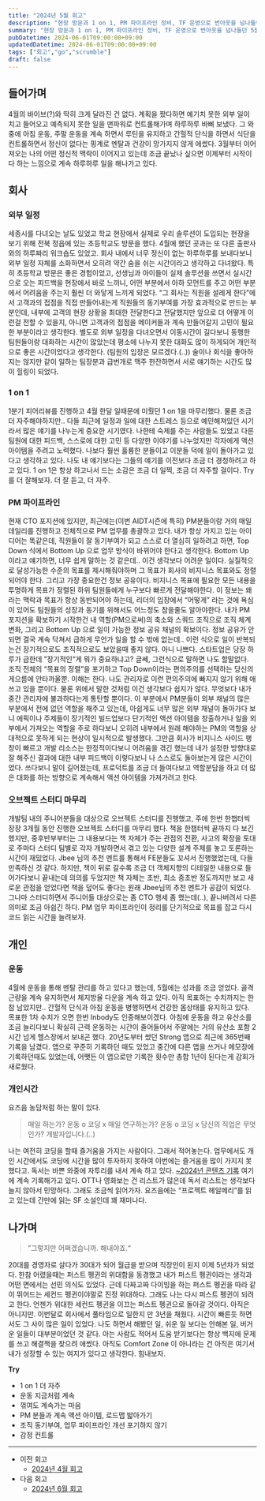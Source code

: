 ```yaml
---
title: "2024년 5월 회고"
description: "현장 방문과 1 on 1, PM 파이프라인 정비, TF 운영으로 번아웃을 넘나들던 5월을 어떻게 관리했는지, 동료와의 번개 대화가 준 위로와 동기, 운동·식단 루틴을 유지하는 방법을 공유하며 팀 동기부여 전략을 고민한 회고 글이다. 특히 TF 운영 노하우와 동료 인정 문화에 대한 생각, 조직에 필요한 제도 개선 아이디어를 정리했고, 이를 다음 분기에 실험할 계획도 덧붙였다."
summary: "현장 방문과 1 on 1, PM 파이프라인 정비, TF 운영으로 번아웃을 넘나들던 5월을 어떻게 관리했는지, 동료와의 번개 대화가 준 위로와 동기, 운동·식단 루틴을 유지하는 방법을 공유하며 팀 동기부여 전략을 고민한 회고 글이다. 특히 TF 운영 노하우와 동료 인정 문화에 대한 생각,..."
pubDatetime: 2024-06-01T09:00:00+09:00
updatedDatetime: 2024-06-01T09:00:00+09:00
tags: ["회고","go","scrumble"]
draft: false
---
```


## 들어가며

4월의 바이브(?)와 딱히 크게 달라진 건 없다. 계획을 짰다하면 예기치 못한 외부 일이 치고 들어오고 예측되지 못한 일을 맨파워로 컨트롤해가며 하루하루 바삐 보냈다. 그 와중에 아침 운동, 주말 운동을 계속 하면서 루틴을 유지하고 간헐적 단식을 하면서 식단을 컨트롤하면서 정신이 없다는 핑계로 멘탈과 건강이 망가지지 않게 애썼다. 3월부터 이어져오는 나의 어떤 정신적 맥락이 이어지고 있는데 조금 끝났나 싶으면 이제부터 시작이다 하는 느낌으로 계속 하루하루 일을 해나가고 있다.

## 회사

### 외부 일정

세종시를 다녀오는 날도 있었고 학교 현장에서 실제로 우리 솔루션이 도입되는 현장을 보기 위해 전북 정읍에 있는 초등학교도 방문을 했다. 4월에 했던 곳과는 또 다른 출판사와의 하루짜리 워크숍도 있었고. 회사 내에서 너무 정신이 없는 하루하루를 보내다보니 외부 일정 자체를 소화하면서 오히려 약간 숨을 쉬는 시간이라고 생각하고 다녀왔다. 특히 초등학교 방문은 좋은 경험이었고, 선생님과 아이들이 실제 솔루션을 쓰면서 실시간으로 오는 피드백을 현장에서 바로 느끼니, 어떤 부분에서 아하 모먼트를 주고 어떤 부분에서 어려움을 주는지 훨씬 더 와닿게 느끼게 되었다. “그 회사는 직원을 설레게 한다”에서 고객과의 접점을 직접 만들어내는게 직원들의 동기부여를 가장 효과적으로 만드는 부분인데, 내부에 고객의 현장 상황을 최대한 전달한다고 전달했지만 앞으로 더 어떻게 이런걸 전할 수 있을지, 아니면 고객과의 접점을 메이커들과 계속 만들어갈지 고민이 필요한 부분이라고 생각한다.
별도로 외부 일정을 다녀오면서 이동시간이 길다보니 동행한 팀원들이랑 대화하는 시간이 많았는데 평소에 나누지 못한 대화도 많이 하게되어 개인적으로 좋은 시간이었다고 생각한다. (팀원의 입장은 모르겠다.(..))
술이나 회식을 좋아하지는 않지만 같이 일하는 팀장분과 급번개로 맥주 한잔하면서 서로 얘기하는 시간도 많이 힐링이 되었다.

### 1 on 1

1분기 피어리뷰를 진행하고 4월 한달 일때문에 미뤘던 1 on 1을 마무리했다. 물론 조금 더 자주해야하지만.. 다들 최근에 일정과 일에 대한 스트레스 등으로 예민해져있던 시기라서 많은 얘기를 나누는게 중요한 시기였다. 나한테 숙제를 주는 사람들도 있었고 다른 팀원에 대한 피드백, 스스로에 대한 고민 등 다양한 이야기를 나누었지만 각자에게 액션 아이템을 주려고 노력했다. 나보다 훨씬 훌륭한 분들이고 이분들 덕에 일이 돌아가고 있다고 생각하고 있다. 나도 내 얘기보다는 그들의 얘기를 이전보다 조금 더 경청하려고 하고 있다. 1 on 1은 항상 하고나서 드는 소감은 조금 더 일찍, 조금 더 자주할 걸이다. Try를 더 잘해보자. 더 잘 듣고, 더 자주.

### PM 파이프라인

현재 CTO 포지션에 있지만, 최근에는(이번 AIDT시즌에 특히) PM분들이랑 거의 매일 데일리를 진행하고 전체적으로 PM 업무를 총괄하고 있다. 내가 항상 가지고 있는 아이디어는 똑같은데, 직원들이 잘 동기부여가 되고 스스로 더 열심히 일하려고 하면, Top Down 식에서 Bottom Up 으로 업무 방식이 바뀌어야 한다고 생각한다. Bottom Up 이라고 얘기하면, 너무 쉽게 말하는 것 같은데.. 이건 생각보다 어려운 일이다. 실질적으로 달성가능한 수준의 목표를 제시해줘야하며 그 목표가 회사의 비지니스 목표와도 정렬되어야 한다. 그리고 가장 중요한건 정보 공유이다. 비지니스 목표에 필요한 모든 내용을 투명하게 목표가 정렬된 하위 팀원들에게 누구보다 빠르게 전달해야한다. 이 정보는 왜 라는 맥락과 목표가 항상 동반되어야 하는데, 리더의 입장에서 “어떻게” 라는 것에 욕심이 있어도 팀원들의 성장과 동기를 위해서도 어느정도 참을줄도 알아야한다.
내가 PM 포지션을 확보하기 시작한건 내 역할(PM으로써)의 축소와 스쿼드 조직으로 조직 체계 변화, 그리고 Bottom Up 으로 일이 가능한 정보 공유 채널의 확보이다. 정보 공유가 안되면 결국 계속 닥쳐서 급하게 무언가 일을 할 수 밖에 없는데.. 이런 식으로 일이 반복되는건 장기적으로도 조직적으로도 보았을때 좋지 않다. 아니 나쁘다.
스타트업은 당장 하루가 급한데 ”장기적인“게 뭐가 중요하냐고? 글쎄, 그런식으로 말하면 나도 할말없다. 조직 전체의 “목표의 정렬”을 포기하고 Top Down이라는 편의주의를 선택하는 당신의 게으름에 안타까울뿐. 이해는 한다. 나도 관리자로 이런 편의주의에 빠지지 않기 위해 애쓰고 있을 뿐이다. 물론 위에서 말한 것처럼 이건 생각보다 쉽지가 않다. 무엇보다 내가 중간 관리자에 불과하다는게 통탄할 뿐이다.
이 부분에서 PM분들이 외부 채널의 많은 부분에서 전에 없던 역할을 해주고 있는데, 아쉽게도 너무 많은 외부 채널이 돌아가다 보니 에픽이나 주제들이 장기적인 빌드업보다 단기적인 액션 아이템을 창출하거나 일을 외부에서 가져오는 역할을 주로 하다보니 오히려 내부에서 원래 해야하는 PM의 역할을 상대적으로 못하게 되는 현상이 일시적으로 발생했다. 그만큼 회사가 비지니스 사이드 팽창이 빠르고 개발 리소스는 한정적이다보니 어려움을 겪긴 했는데 내가 설정한 방향대로 잘 해주신 결과에 대한 내부 피드백이 이렇다보니 나 스스로도 돌아보는게 많은 시간이었다. 쓰다보니 말이 길어졌는데, 프로덕트를 조금 더 들여다보고 역할분담을 하고 더 많은 대화를 하는 방향으로 계속해서 액션 아이템을 가져가려고 한다.

### 오브젝트 스터디 마무리

개발팀 내의 주니어분들을 대상으로 오브젝트 스터디를 진행했고, 주에 한번 한챕터씩 장장 3개월 동안 진행한 오브젝트 스터디를 마무리 했다. 책을 한챕터씩 끝까지 다 보긴 했지만, 중후반부부터는 그 내용보다는 책 자체가 주는 관점의 전환, 사고의 확장을 토대로 주마다 스터디 팀별로 각자 개발하면서 겪고 있는 다양한 설계 주제를 놓고 토론하는 시간이 재밌었다. Jbee 님의 추천 멘트를 통해서 FE분들도 꼬셔서 진행했었는데, 다들 만족하신 것 같다. 하지만, 책이 뒤로 갈수록 조금 더 객체지향의 디테일한 내용으로 들어가다보니 끝내는데 의의를 두었지만 책 자체는 초반, 최소 중초반 정도까지만 보고 새로운 관점을 얻었다면 책을 덮어도 좋다는 원래 Jbee님의 추천 멘트가 공감이 되었다. 그나마 스터디하면서 주니어들 대상으로는 좀 CTO 행세 좀 했는데(..), 끝나버려서 다른 의미로 조금 아쉽긴 하다. PM 업무 파이프라인이 정리를 단기적으로 목표를 잡고 다시 코드 읽는 시간을 늘려보자.

## 개인

### 운동

4월에 운동을 통해 멘탈 관리를 하고 있다고 했는데, 5월에는 성과를 조금 얻었다. 골격근량을 계속 유지하면서 체지방율 다운을 계속 하고 있다. 아직 목표하는 수치까지는 한참 남았지만.. 간헐적 단식과 아침 운동을 병행하면서 건강한 몸상태를 유지하고 있다. 목표한 1차 수치가 오면 한번 Inbody도 인증해보이겠다. 아침에 운동을 하고 유산소를 조금 늘리다보니 확실히 근력 운동하는 시간이 줄어들어서 주말에는 거의 유산소 포함 2시간 넘게 헬스장에서 보내곤 했다. 20년도부터 썼던 Strong 앱으로 최근에 365번째 기록을 남겼다. 앱으로 꾸준히 기록하던 때도 있었고 중간에 다른 앱을 쓰거나 메모장에 기록하던때도 있었는데, 어쨋든 이 앱으로만 기록한 횟수만 총합 1년이 된다는게 감회가 새로웠다.

### 개인시간

요즈음 농담처럼 하는 말이 있다.

 > 
 > 매일 하는가? 운동 o 코딩 x
 > 매일 연구하는가? 운동 o 코딩 x
 > 당신의 직업은 무엇인가? 개발자입니다.(..)

나는 여전히 코딩을 할때 즐거움을 가지는 사람이다. 그래서 적어놓는다. 업무에서도 개인 시간에서도 코딩에 시간을 많이 투자하지 못하여 이번에는 즐거움을 많이 가지지 못했다고.
독서는 바쁜 와중에 자투리를 내서 계속 하고 있다. [~2024년 콘텐츠 기록](../book/~2024%E1%84%82%E1%85%A7%E1%86%AB%20%E1%84%8F%E1%85%A9%E1%86%AB%E1%84%90%E1%85%A6%E1%86%AB%E1%84%8E%E1%85%B3%20%E1%84%80%E1%85%B5%E1%84%85%E1%85%A9%E1%86%A8.md) 여기에 계속 기록해가고 있다. OTT나 영화보는 건 리스트가 많은데 독서 리스트는 생각보다 늘지 않아서 민망하다. 그래도 조금씩 읽어가자. 요즈음에는 “프로젝트 헤일메리”를 읽고 있는데 간만에 읽는 SF 소설인데 꽤 재미나다.

## 나가며

 > 
 > ”그렇지만 어쩌겠습니까. 해내야죠.“

20대를 경영자로 살다가 30대가 되어 월급을 받으며 직장인이 된지 이제 5년차가 되었다. 한참 어렸을때는 퍼스트 펭귄의 위대함을 동경했고 내가 퍼스트 펭귄이라는 생각과 어떤 면에서는 선민 의식도 있었다. 근데 다짜고짜 다이빙을 하는 퍼스트 펭귄을 따라 같이 뛰어드는 세컨드 펭귄이야말로 진정 위대하다.
그래도 나는 다시 퍼스트 펭귄이 되려고 한다. 언젠가 위대한 세컨드 펭귄을 이끄는 퍼스트 펭귄으로 돌아갈 것이다. 아직은 아니지만.
이번달로 회사에서 풀타임으로 일한지 만 3년을 채웠다. 시간이 빠른듯 하면서도 그 사이 많은 일이 있었다. 나도 하면서 해봤던 일, 쉬운 일 보다는 안해본 일, 버거운 일들이 대부분이었던 것 같다. 아는 사람도 적어서 도움 받기보다는 항상 백지에 문제를 쓰고 해결책을 찾으려 애썼다. 아직도 Comfort Zone 이 아니라는 건 아직은 여기서 내가 성장할 수 있는 여지가 있다고 생각한다. 힘내보자.

**Try**

* 1 on 1 더 자주
* 운동 지금처럼 계속
* 꺾여도 계속가는 마음
* PM 분들과 계속 액션 아이템, 로드맵 밟아가기
* 조직 동기부여, 업무 파이프라인 개선 포기하지 않기
* 감정 컨트롤

---

* 이전 회고
  * [2024년 4월 회고](2024%E1%84%82%E1%85%A7%E1%86%AB%204%E1%84%8B%E1%85%AF%E1%86%AF%20%E1%84%92%E1%85%AC%E1%84%80%E1%85%A9.md)
* 다음 회고
  * [2024년 6월 회고](2024%E1%84%82%E1%85%A7%E1%86%AB%206%E1%84%8B%E1%85%AF%E1%86%AF%20%E1%84%92%E1%85%AC%E1%84%80%E1%85%A9.md)
